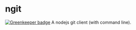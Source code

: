 # ngit

[![Greenkeeper badge](https://badges.greenkeeper.io/NodeOS/ngit.svg)](https://greenkeeper.io/)
A nodejs git client (with command line).
